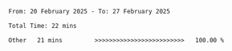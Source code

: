 <!--START_SECTION:waka-->

```txt
From: 20 February 2025 - To: 27 February 2025

Total Time: 22 mins

Other   21 mins         >>>>>>>>>>>>>>>>>>>>>>>>>   100.00 %
```

<!--END_SECTION:waka-->
